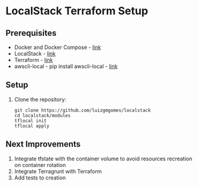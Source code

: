 # LocalStack Terraform Setup

## Prerequisites

- Docker and Docker Compose - [link](https://docs.docker.com/engine/install/)
- LocalStack  - [link](https://docs.localstack.cloud/getting-started/installation/)
- Terraform  - [link](https://developer.hashicorp.com/terraform/tutorials/aws-get-started/install-cli)
- awscli-local - pip install awscli-local - [link](https://docs.localstack.cloud/user-guide/integrations/aws-cli/)

## Setup

1. Clone the repository:

   ```
   git clone https://github.com/luizgmgomes/localstack
   cd localstack/modules
   tflocal init
   tflocal apply
   ```


## Next Improvements

1. Integrate tfstate with the container volume to avoid resources recreation on container rotation
2. Integrate Terragrunt with Terraform
3. Add tests to creation